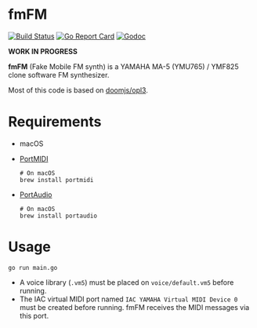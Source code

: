 # fmFM

[![Build Status](https://travis-ci.org/but80/fmfm.svg?branch=master)](https://travis-ci.org/but80/fmfm)
[![Go Report Card](https://goreportcard.com/badge/github.com/but80/fmfm)](https://goreportcard.com/report/github.com/but80/fmfm)
[![Godoc](https://godoc.org/github.com/but80/fmfm?status.svg)](http://godoc.org/github.com/but80/fmfm)

**WORK IN PROGRESS**

**fmFM** (Fake Mobile FM synth) is a YAMAHA MA-5 (YMU765) / YMF825 clone software FM synthesizer.

Most of this code is based on [doomjs/opl3](https://github.com/doomjs/opl3).

# Requirements

- macOS
- [PortMIDI](http://portmedia.sourceforge.net/portmidi/)
  
  ```
  # On macOS
  brew install portmidi
  ```
- [PortAudio](http://www.portaudio.com/)
  
  ```
  # On macOS
  brew install portaudio
  ```

# Usage

```
go run main.go
```

- A voice library (`.vm5`) must be placed on `voice/default.vm5` before running.
- The IAC virtual MIDI port named `IAC YAMAHA Virtual MIDI Device 0` must be created before running.
  fmFM receives the MIDI messages via this port.
